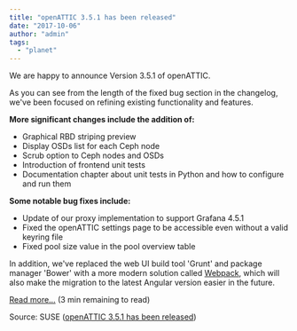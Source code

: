 ```yaml
---
title: "openATTIC 3.5.1 has been released"
date: "2017-10-06"
author: "admin"
tags: 
  - "planet"
---
```


We are happy to announce Version 3.5.1 of openATTIC.

As you can see from the length of the fixed bug section in the changelog, we've been focused on refining existing functionality and features.

**More significant changes include the addition of:**

- Graphical RBD striping preview
- Display OSDs list for each Ceph node
- Scrub option to Ceph nodes and OSDs
- Introduction of frontend unit tests
- Documentation chapter about unit tests in Python and how to configure and run them

**Some notable bug fixes include:**

- Update of our proxy implementation to support Grafana 4.5.1
- Fixed the openATTIC settings page to be accessible even without a valid keyring file
- Fixed pool size value in the pool overview table

In addition, we've replaced the web UI build tool 'Grunt' and package manager 'Bower' with a more modern solution called [Webpack](https://webpack.js.org/), which will also make the migration to the latest Angular version easier in the future.

[Read more…](http://openattic.org/posts/openattic-351-has-been-released/) (3 min remaining to read)

Source: SUSE ([openATTIC 3.5.1 has been released](http://openattic.org/posts/openattic-351-has-been-released/))
